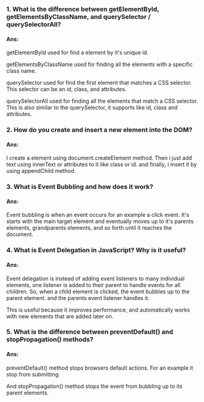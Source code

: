### 1. What is the difference between getElementById, getElementsByClassName, and querySelector / querySelectorAll?

#### Ans:

getElementById used for find a element by it's unique id.

getElementsByClassName used for finding all the elements with a specific class name.

querySelector used for find the first element that matches a CSS selector. This selector can be an id, class, and attributes.

querySelectorAll used for finding all the elements that match a CSS selector. This is also similar to the querySelector, it supports like id, class and attributes.


### 2. How do you create and insert a new element into the DOM?

#### Ans:

I create a element using document.createElement method. Then i just add text using innerText or attributes to it like class or id. and finally, i insert it by using appendChild method.


### 3. What is Event Bubbling and how does it work?

#### Ans:

Event bubbling is when an event occurs for an example a click event. It's starts with the main target element and eventually moves up to it's parents elements, grandparents elements, and so forth until it reaches the document.


### 4. What is Event Delegation in JavaScript? Why is it useful?

#### Ans:

Event delegation is instead of adding event listeners to many individual elements, one listener is added to their parent to handle events for all children. So, when a child element is clicked, the event bubbles up to the parent element. and the parents event listener handles it.

This is useful because it improves performance, and automatically works with new elements that are added later on.

### 5. What is the difference between preventDefault() and stopPropagation() methods?

#### Ans:

preventDefault() method stops browsers default actions. For an example it stop from submitting.

And stopPropagation() method stops the event from bubbling up to its parent elements.